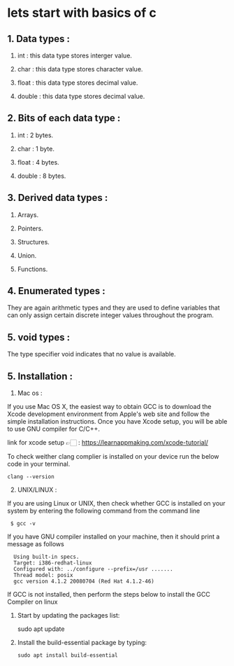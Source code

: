 # lets start with basics of c

## 1. Data types :

 1. int : this data type stores interger value.

 2. char : this data type stores character value.

 3. float : this data type stores decimal value.

 4. double : this data type stores decimal value.

## 2. Bits of each data type :

 1. int : 2 bytes.

 2. char : 1 byte.

 3. float : 4 bytes.

 4. double : 8 bytes.

## 3. Derived data types :

 1. Arrays.

 2. Pointers.

 3. Structures.

 4. Union.

 5. Functions.

## 4. Enumerated types :

They are again arithmetic types and they are used to define variables that can only assign certain discrete integer values throughout the program.


## 5. void types :

The type specifier void indicates that no value is available.

## 5. Installation :

1) Mac os :

If you use Mac OS X, the easiest way to obtain GCC is to download the Xcode development environment from Apple's web site and follow the simple installation instructions. Once you have Xcode setup, you will be able to use GNU compiler for C/C++.

link for xcode setup 👉🏻 : https://learnappmaking.com/xcode-tutorial/

To check weither clang complier is  installed on your device run the below code in your terminal.

    clang --version

2) UNIX/LINUX :

If you are using Linux or UNIX, then check whether GCC is installed on your system by entering the following command from the command line 

     $ gcc -v

If you have GNU compiler installed on your machine, then it should print a message as follows

      Using built-in specs.
      Target: i386-redhat-linux
      Configured with: ../configure --prefix=/usr .......
      Thread model: posix
      gcc version 4.1.2 20080704 (Red Hat 4.1.2-46)

If GCC is not installed, then perform the steps below to install the GCC Compiler on linux

1. Start by updating the packages list:

      sudo apt update

2. Install the build-essential package by typing:

       sudo apt install build-essential


